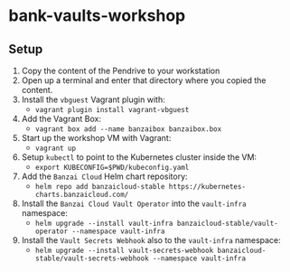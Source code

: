 # bank-vaults-workshop

## Setup

1. Copy the content of the Pendrive to your workstation
2. Open up a terminal and enter that directory where you copied the content.
3. Install the `vbguest` Vagrant plugin with:
     - `vagrant plugin install vagrant-vbguest`
4. Add the Vagrant Box:
     - `vagrant box add --name banzaibox banzaibox.box`
5. Start up the workshop VM with Vagrant:
     - `vagrant up`
6. Setup `kubectl` to point to the Kubernetes cluster inside the VM:
     - `export KUBECONFIG=$PWD/kubeconfig.yaml`
7. Add the `Banzai Cloud` Helm chart repository:
     - `helm repo add banzaicloud-stable https://kubernetes-charts.banzaicloud.com/`
8. Install the `Banzai Cloud Vault Operator` into the `vault-infra` namespace:
     - `helm upgrade --install vault-infra banzaicloud-stable/vault-operator --namespace vault-infra`
9. Install the `Vault Secrets Webhook` also to the `vault-infra` namespace:
     - `helm upgrade --install vault-secrets-webhook banzaicloud-stable/vault-secrets-webhook --namespace vault-infra`
    
